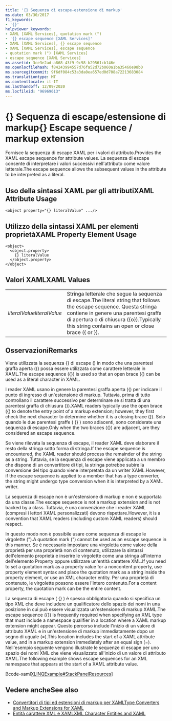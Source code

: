 ```yaml
---
title: '{} Sequenza di escape-estensione di markup'
ms.date: 03/30/2017
f1_keywords:
- '{}'
helpviewer_keywords:
- XAML [XAML Services], quotation mark (")
- '{} escape sequence [XAML Services]'
- XAML [XAML Services], {} escape sequence
- XAML [XAML Services], escape sequence
- quotation mark (") [XAML Services]
- escape sequence [XAML Services]
ms.assetid: 3ce3e2ad-a868-43f9-9c98-b29561cb146e
ms.openlocfilehash: f84243994557d76fa52d72b060a1ba35460e98b0
ms.sourcegitcommit: 9f6df084c53a3da0ea657ed0d708a72213683084
ms.translationtype: MT
ms.contentlocale: it-IT
ms.lasthandoff: 12/09/2020
ms.locfileid: "96969613"
---
```

# <a name="-escape-sequence--markup-extension"></a><span data-ttu-id="5edb5-102">{} Sequenza di escape/estensione di markup</span><span class="sxs-lookup"><span data-stu-id="5edb5-102">{} Escape sequence / markup extension</span></span>

<span data-ttu-id="5edb5-103">Fornisce la sequenza di escape XAML per i valori di attributo.</span><span class="sxs-lookup"><span data-stu-id="5edb5-103">Provides the XAML escape sequence for attribute values.</span></span> <span data-ttu-id="5edb5-104">La sequenza di escape consente di interpretare i valori successivi nell'attributo come valore letterale.</span><span class="sxs-lookup"><span data-stu-id="5edb5-104">The escape sequence allows the subsequent values in the attribute to be interpreted as a literal.</span></span>

## <a name="xaml-attribute-usage"></a><span data-ttu-id="5edb5-105">Uso della sintassi XAML per gli attributi</span><span class="sxs-lookup"><span data-stu-id="5edb5-105">XAML Attribute Usage</span></span>

```xaml
<object property="{} literalValue" .../>
```

## <a name="xaml-property-element-usage"></a><span data-ttu-id="5edb5-106">Utilizzo della sintassi XAML per elementi proprietà</span><span class="sxs-lookup"><span data-stu-id="5edb5-106">XAML Property Element Usage</span></span>

```xaml
<object>
  <object.property>
    {} literalValue
  </object.property>
</object>
```

## <a name="xaml-values"></a><span data-ttu-id="5edb5-107">Valori XAML</span><span class="sxs-lookup"><span data-stu-id="5edb5-107">XAML Values</span></span>

|||
|-|-|
|<span data-ttu-id="5edb5-108">*literalValue*</span><span class="sxs-lookup"><span data-stu-id="5edb5-108">*literalValue*</span></span>|<span data-ttu-id="5edb5-109">Stringa letterale che segue la sequenza di escape.</span><span class="sxs-lookup"><span data-stu-id="5edb5-109">The literal string that follows the escape sequence.</span></span> <span data-ttu-id="5edb5-110">Questa stringa contiene in genere una parentesi graffa di apertura o di chiusura ({o}).</span><span class="sxs-lookup"><span data-stu-id="5edb5-110">Typically this string contains an open or close brace ({ or }).</span></span>|

## <a name="remarks"></a><span data-ttu-id="5edb5-111">Osservazioni</span><span class="sxs-lookup"><span data-stu-id="5edb5-111">Remarks</span></span>

<span data-ttu-id="5edb5-112">Viene utilizzata la sequenza {} di escape () in modo che una parentesi graffa aperta ({) possa essere utilizzata come carattere letterale in XAML.</span><span class="sxs-lookup"><span data-stu-id="5edb5-112">The escape sequence ({}) is used so that an open brace ({) can be used as a literal character in XAML.</span></span>

<span data-ttu-id="5edb5-113">I reader XAML usano in genere la parentesi graffa aperta ({) per indicare il punto di ingresso di un'estensione di markup. Tuttavia, prima di tutto controllano il carattere successivo per determinare se si tratta di una parentesi graffa di chiusura (}).</span><span class="sxs-lookup"><span data-stu-id="5edb5-113">XAML readers typically use the open brace ({) to denote the entry point of a markup extension; however, they first check the next character to determine whether it is a closing brace (}).</span></span> <span data-ttu-id="5edb5-114">Solo quando le due parentesi graffe ( {} ) sono adiacenti, sono considerate una sequenza di escape.</span><span class="sxs-lookup"><span data-stu-id="5edb5-114">Only when the two braces ({}) are adjacent, are they considered an escape sequence.</span></span>

<span data-ttu-id="5edb5-115">Se viene rilevata la sequenza di escape, il reader XAML deve elaborare il resto della stringa sotto forma di stringa.</span><span class="sxs-lookup"><span data-stu-id="5edb5-115">If the escape sequence is encountered, the XAML reader should process the remainder of the string as a string.</span></span> <span data-ttu-id="5edb5-116">Tuttavia, se la sequenza di escape viene applicata a un membro che dispone di un convertitore di tipi, la stringa potrebbe subire la conversione del tipo quando viene interpretata da un writer XAML.</span><span class="sxs-lookup"><span data-stu-id="5edb5-116">However, if the escape sequence is applied to a member that has a type converter, the string might undergo type conversion when it is interpreted by a XAML writer.</span></span>

<span data-ttu-id="5edb5-117">La sequenza di escape non è un'estensione di markup e non è supportata da una classe.</span><span class="sxs-lookup"><span data-stu-id="5edb5-117">The escape sequence is not a markup extension and is not backed by a class.</span></span> <span data-ttu-id="5edb5-118">Tuttavia, è una convenzione che i reader XAML (compresi i lettori XAML personalizzati) devono rispettare.</span><span class="sxs-lookup"><span data-stu-id="5edb5-118">However, it is a convention that XAML readers (including custom XAML readers) should respect.</span></span>

<span data-ttu-id="5edb5-119">In questo modo non è possibile usare come sequenza di escape le virgolette (").</span><span class="sxs-lookup"><span data-stu-id="5edb5-119">A quotation mark (") cannot be used as an escape sequence in this manner.</span></span> <span data-ttu-id="5edb5-120">Se è necessario impostare una virgoletta come valore della proprietà per una proprietà non di contenuto, utilizzare la sintassi dell'elemento proprietà e inserire le virgolette come una stringa all'interno dell'elemento Property oppure utilizzare un'entità carattere XML.</span><span class="sxs-lookup"><span data-stu-id="5edb5-120">If you need to set a quotation mark as a property value for a noncontent property, use property element syntax and place the quotation mark as a string inside the property element, or use an XML character entity.</span></span> <span data-ttu-id="5edb5-121">Per una proprietà di contenuto, le virgolette possono essere l'intero contenuto.</span><span class="sxs-lookup"><span data-stu-id="5edb5-121">For a content property, the quotation mark can be the entire content.</span></span>

<span data-ttu-id="5edb5-122">La sequenza di escape ( {} ) è spesso obbligatoria quando si specifica un tipo XML che deve includere un qualificatore dello spazio dei nomi in una posizione in cui può essere visualizzata un'estensione di markup XAML.</span><span class="sxs-lookup"><span data-stu-id="5edb5-122">The escape sequence ({}) is frequently required when specifying an XML type that must include a namespace qualifier in a location where a XAML markup extension might appear.</span></span> <span data-ttu-id="5edb5-123">Questo percorso include l'inizio di un valore di attributo XAML e in un'estensione di markup immediatamente dopo un segno di uguale (=).</span><span class="sxs-lookup"><span data-stu-id="5edb5-123">This location includes the start of a XAML attribute value, and in a markup extension immediately after an equal sign (=).</span></span> <span data-ttu-id="5edb5-124">Nell'esempio seguente vengono illustrate le sequenze di escape per uno spazio dei nomi XML che viene visualizzato all'inizio di un valore di attributo XAML.</span><span class="sxs-lookup"><span data-stu-id="5edb5-124">The following example shows escape sequences for an XML namespace that appears at the start of a XAML attribute value.</span></span>

[!code-xaml[XLINQExample#StackPanelResources](~/samples/snippets/csharp/VS_Snippets_Wpf/XLinqExample/CSharp/Window1.xaml#stackpanelresources)]

## <a name="see-also"></a><span data-ttu-id="5edb5-125">Vedere anche</span><span class="sxs-lookup"><span data-stu-id="5edb5-125">See also</span></span>

- [<span data-ttu-id="5edb5-126">Convertitori di tipi ed estensioni di markup per XAML</span><span class="sxs-lookup"><span data-stu-id="5edb5-126">Type Converters and Markup Extensions for XAML</span></span>](type-converters-and-markup-extensions.md)
- [<span data-ttu-id="5edb5-127">Entità carattere XML e XAML</span><span class="sxs-lookup"><span data-stu-id="5edb5-127">XML Character Entities and XAML</span></span>](xml-character-entities.md)
